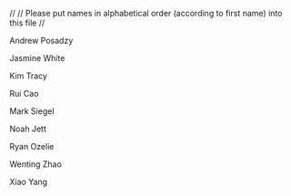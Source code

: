 //
// Please put names in alphabetical order (according to first name) into this file
//

Andrew Posadzy

Jasmine White

Kim Tracy

Rui Cao

Mark Siegel

Noah Jett

Ryan Ozelie

Wenting Zhao

Xiao Yang


